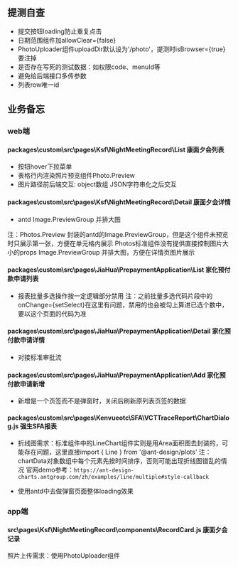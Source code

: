 ## 提测自查
- 提交按钮loading防止重复点击
- 日期范围组件加allowClear={false}
- PhotoUploader组件uploadDir默认设为'/photo'，提测时isBrowser={true}要注掉
- 是否存在写死的测试数据：如权限code、menuId等
- 避免给后端接口多传参数
- 列表row唯一id
## 业务备忘

### web端
#### packages\custom\src\pages\Ksf\NightMeetingRecord\List 康面夕会列表 
- 按钮hover下拉菜单
- 表格行内渲染照片预览组件Photo.Preview
- 图片路径前后端交互: object数组 JSON字符串化之后交互

#### packages\custom\src\pages\Ksf\NightMeetingRecord\Detail 康面夕会详情
- antd Image.PreviewGroup 并排大图

注：Photos.Preview 封装的antd的Image.PreviewGroup，但是这个组件未预览时只展示第一张，方便在单元格内展示
Photos标准组件没有提供直接控制图片大小的props
Image.PreviewGroup 并排大图，方便在详情页图片展示

#### packages\custom\src\pages\JiaHua\PrepaymentApplication\List 家化预付款申请列表
- 报表批量多选操作按一定逻辑部分禁用
注：之前批量多选代码片段中的onChange={setSelect}在这里有问题，禁用的也会被勾上算进已选个数中，要以这个页面的代码为准

#### packages\custom\src\pages\JiaHua\PrepaymentApplication\Detail 家化预付款申请详情
- 对接标准审批流

#### packages\custom\src\pages\JiaHua\PrepaymentApplication\Add 家化预付款申请新增
- 新增是一个页签而不是弹窗时，关闭后刷新原列表页签的数据

#### packages\custom\src\pages\Kenvueotc\SFA\VCTTraceReport\ChartDialog.js 强生SFA报表
- 折线图需求：标准组件中的LineChart组件实则是用Area面积图去封装的，可能存在问题，这里直接import { Line } from '@ant-design/plots'
注：chartData对象数组中每个元素先按时间排序，否则可能出现折线图错乱的情况
官网demo参考：`https://ant-design-charts.antgroup.com/zh/examples/line/multiple#style-callback`

- 使用antd中<Spin size="large" />去做弹窗页面整体loading效果

### app端
#### src\pages\Ksf\NightMeetingRecord\components\RecordCard.js 康面夕会记录
照片上传需求：使用PhotoUploader组件